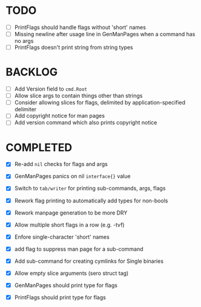 # TODO

 - [ ] PrintFlags should handle flags without 'short' names
 - [ ] Missing newline after usage line in GenManPages when a command has no args
 - [ ] PrintFlags doesn't print string from string types

# BACKLOG

 - [ ] Add Version field to `cmd.Root`
 - [ ] Allow slice args to contain things other than strings
 - [ ] Consider allowing slices for flags, delimited by application-specified delimiter
 - [ ] Add copyright notice for man pages
 - [ ] Add version command which also prints copyright notice

# COMPLETED

 - [x] Re-add `nil` checks for flags and args
 - [x] GenManPages panics on nil `interface{}` value
 - [x] Switch to `tab/writer` for printing sub-commands, args, flags
 - [x] Rework flag printing to automatically add types for non-bools
 - [x] Rework manpage generation to be more DRY
 - [x] Allow multiple short flags in a row (e.g. -tvf)
 - [x] Enfore single-character 'short' names
 - [x] add flag to suppress man page for a sub-command
 - [x] Add sub-command for creating cymlinks for Single binaries
 - [x] Allow empty slice arguments (sero struct tag)
 - [x] GenManPages should print type for flags
 - [x] PrintFlags should print type for flags

